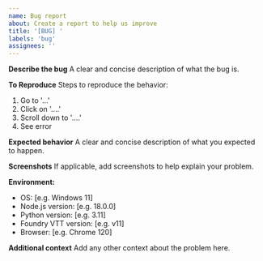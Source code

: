 ```yaml
---
name: Bug report
about: Create a report to help us improve
title: '[BUG] '
labels: 'bug'
assignees: ''
---
```


**Describe the bug**
A clear and concise description of what the bug is.

**To Reproduce**
Steps to reproduce the behavior:
1. Go to '...'
2. Click on '....'
3. Scroll down to '....'
4. See error

**Expected behavior**
A clear and concise description of what you expected to happen.

**Screenshots**
If applicable, add screenshots to help explain your problem.

**Environment:**
 - OS: [e.g. Windows 11]
 - Node.js version: [e.g. 18.0.0]
 - Python version: [e.g. 3.11]
 - Foundry VTT version: [e.g. v11]
 - Browser: [e.g. Chrome 120]

**Additional context**
Add any other context about the problem here.